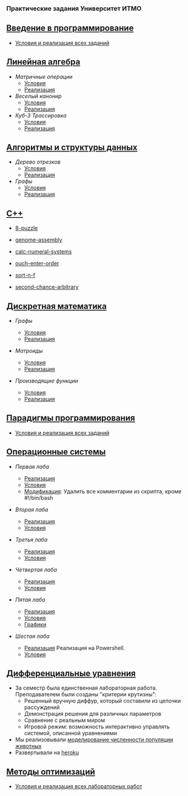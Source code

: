 ### Практические задания Университет ИТМО

[Введение в программирование](https://github.com/maxim092001/Itmo-University/tree/master/prog-intro-homework)
----
  * [Условия и реализация всех заданий](https://github.com/maxim092001/Itmo-University/tree/master/prog-intro-homework)

[Линейная алгебра](https://github.com/maxim092001/Itmo-University/tree/master/linear-algebra)
----

  * *Матричные операции*
      * [Условия](https://github.com/maxim092001/Itmo-University/blob/master/linear-algebra/matrix/problem.pdf)
      * [Реализация](https://github.com/maxim092001/Itmo-University/blob/master/linear-algebra/matrix/matrix.py)
  * *Веселый канонир*
      * [Условия](https://github.com/maxim092001/Itmo-University/blob/master/linear-algebra/boat/problem.pdf)
      * [Реализация](https://github.com/maxim092001/Itmo-University/blob/master/linear-algebra/boat/Boat.py)
  * *Куб-3 Трассировка*
      * [Условия](https://github.com/maxim092001/Itmo-University/blob/master/linear-algebra/plane/problem.pdf)
      * [Реализация](https://github.com/maxim092001/Itmo-University/blob/master/linear-algebra/plane/main.py)
    
[Алгоритмы и структуры данных](https://github.com/maxim092001/Itmo-University/tree/master/algorithms)
----
  
  * *Дерево отрезков*
      * [Условия](https://github.com/maxim092001/Itmo-University/blob/master/algorithms/segment-tree/problem.pdf)
      * [Реализация](https://github.com/maxim092001/Itmo-University/blob/master/algorithms/segment-tree)
  * *Графы*
      * [Условия](https://github.com/maxim092001/Itmo-University/blob/master/algorithms/graph/problem.pdf)
      * [Реализация](https://github.com/maxim092001/Itmo-University/blob/master/algorithms/graph)    

[C++](https://github.com/maxim092001/Itmo-University/tree/master/cpp)
----
  * [8-puzzle](https://github.com/maxim092001/Itmo-University/blob/master/cpp/8-puzzle) 
  
  * [genome-assembly](https://github.com/maxim092001/Itmo-University/blob/master/cpp/genome-assembly) 
      
  * [calc-numeral-systems](https://github.com/maxim092001/Itmo-University/blob/master/cpp/calc-numeral-systems) 
      
  * [ouch-enter-order](https://github.com/maxim092001/Itmo-University/blob/master/cpp/ouch-enter-order) 
      
  * [sort-n-f](https://github.com/maxim092001/Itmo-University/blob/master/cpp/sort-n-f) 
  
  * [second-chance-arbitrary](https://github.com/maxim092001/Itmo-University/blob/master/cpp/second-chance-arbitrary)
      
[Дискретная математика](https://github.com/maxim092001/Itmo-University/tree/master/discrete-math)
----
  
  * *Графы*
      * [Условия](https://github.com/maxim092001/Itmo-University/blob/master/discrete-math/graphs/problem.pdf)
      * [Реализация](https://github.com/maxim092001/Itmo-University/blob/master/discrete-math/graphs)   
       
  * *Матроиды*
      * [Условия](https://github.com/maxim092001/Itmo-University/blob/master/discrete-math/matroids/problem.pdf)
      * [Реализация](https://github.com/maxim092001/Itmo-University/blob/master/discrete-math/matroids)

  * *Производящие функции*
      * [Условия](https://github.com/maxim092001/Itmo-University/blob/master/discrete-math/funcs/problem.pdf)
      * [Реализация](https://github.com/maxim092001/Itmo-University/blob/master/discrete-math/funcs)

[Парадигмы программирования](https://github.com/maxim092001/Itmo-University/tree/master/paradigms)
----
  * [Условия и реализация всех заданий](https://github.com/maxim092001/Itmo-University/tree/master/paradigms) 

[Операционные системы](https://github.com/maxim092001/Itmo-University/tree/master/os)
----
  * *Первая лаба*
      * [Реализация](https://github.com/maxim092001/Itmo-University/tree/master/os/lab1)
      * [Условия](https://github.com/maxim092001/Itmo-University/tree/master/os/lab1/OS_Lab1.pdf)
      * [Модификация](https://github.com/maxim092001/Itmo-University/tree/master/os/lab1/modif.sh): Удалить все комментарии из скрипта, кроме #!/bin/bash

 * *Вторая лаба*
      * [Реализация](https://github.com/maxim092001/Itmo-University/tree/master/os/lab2)
      * [Условия](https://github.com/maxim092001/Itmo-University/tree/master/os/lab2/OS_Lab2.pdf)

 * *Третья лаба*
      * [Реализация](https://github.com/maxim092001/Itmo-University/tree/master/os/lab3)
      * [Условия](https://github.com/maxim092001/Itmo-University/tree/master/os/lab3/OS_Lab3.pdf)

 * *Четвертая лаба*
      * [Реализация](https://github.com/maxim092001/Itmo-University/tree/master/os/lab4)
      * [Условия](https://github.com/maxim092001/Itmo-University/tree/master/os/lab4/OS_Lab4.pdf)

 * *Пятая лаба*
      * [Реализация](https://github.com/maxim092001/Itmo-University/tree/master/os/lab5)
      * [Условия](https://github.com/maxim092001/Itmo-University/tree/master/os/lab5/OS_Lab5.pdf)
      * [Графики](https://github.com/maxim092001/Itmo-University/tree/master/os/lab5/ReportGraphics.pdf)
 
 * *Шестая лаба*
      * [Реализация](https://github.com/maxim092001/Itmo-University/tree/master/os/lab6) Реализация на Powershell.
      * [Условия](https://github.com/maxim092001/Itmo-University/tree/master/os/lab6/OS_Lab6.pdf)

[Дифференциальные уравнения](https://github.com/maxim092001/Itmo-University/tree/master/differential-equations)
----
  * За семестр была единственная лабораторная работа. Преподавателем были созданы "критерии крутизны":
      * Решенный вручную диффур, который составили из цепочки рассуждений
      * Демонстрация решения для различных параметров
      * Сравнение с реальным миром
      * Игровой режим: возможность интерактивно управлять системой, описанной уравнениями
  * Мы реализовывали [моделирование численности популяции животных](https://github.com/maxim092001/Itmo-University/tree/master/differential-equations/population-model)
  * Развертывали на [heroku](https://population-model.herokuapp.com/)


[Методы оптимизаций](https://github.com/maxim092001/Itmo-University/tree/master/math-optim)
----
  * [Условия и реализация всех лабораторных работ](https://github.com/maxim092001/Itmo-University/tree/master/math-optim) 